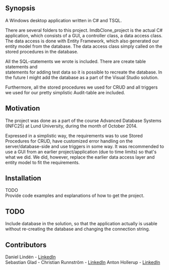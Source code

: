 ## Synopsis

A Windows desktop application written in C# and TSQL.

There are several folders to this project.
ImdbClone_project is the actual C# application, which consists of 
a GUI, a controller class, a data access class. The data access is done with
Entity Framework, which also generated our entity model from the database.
The data access class simply called on the stored procedures in the database.

All the SQL-statements we wrote is included. There are create table statements and  
statements for adding test data so it is possible to recreate the database.
In the future I might add the database as a part of the Visual Studio solution.

Furthermore, all the stored procedures we used for CRUD and all triggers we used for
our pretty simplistic Audit-table are included.

## Motivation

The project was done as a part of the course Advanced Database Systems 
(INFC25) at Lund University, during the month of October 2014.

Expressed in a simplistic way, the requirements was to use Stored Procedures
for CRUD, have customized error handling on the server/database-side and use triggers
in some way. It was recommended to use a GUI from an earlier project/application 
(due to time limits) so that's what we did. We did, however, replace
the earlier data access layer and entity model to fit the requirements.

## Installation

TODO  
Provide code examples and explanations of how to get the project.

## TODO
Include database in the solution, so that the application actually
is usable without re-creating the database and changing the connection string.

## Contributors
 
Daniel Lindén - [LinkedIn](https://se.linkedin.com/in/daniellinden22)  
Sebastian Glad - 
Christian Runnström - [LinkedIn](https://se.linkedin.com/pub/christian-runnström/a4/606/592)
Anton Hollerup - [LinkedIn](https://se.linkedin.com/pub/anton-hollerup/93/b5b/14a)

